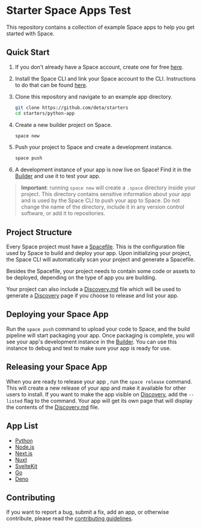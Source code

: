 # Starter Space Apps Test

This repository contains a collection of example Space apps to help you get started with Space.

## Quick Start

1. If you don't already have a Space account, create one for free [here](https://deta.space/signup).
2. Install the Space CLI and link your Space account to the CLI. Instructions to do that can be found [here](https://deta.space/docs/en/basics/cli).
3. Clone this repository and navigate to an example app directory.

   ```sh
   git clone https://github.com/deta/starters
   cd starters/python-app
   ```

4. Create a new builder project on Space.

    ```sh
    space new
    ```

5. Push your project to Space and create a development instance.

    ```sh
    space push
    ```

6. A development instance of your app is now live on Space! Find it in the [Builder][builder] and use it to test your app.

> **Important**: running `space new` will create a `.space` directory inside your project. This directory contains sensitive information about your app and is used by the Space CLI to push your app to Space. Do not change the name of the directory, include it in any version control software, or add it to repositories.

## Project Structure

Every Space project must have a [Spacefile][spacefile-ref]. This is the configuration file used by Space to build and deploy your app. Upon initializing your project, the Space CLI will automatically scan your project and generate a Spacefile.

Besides the Spacefile, your project needs to contain some code or assets to be deployed, depending on the type of app you are building.

Your project can also include a [Discovery.md][discovery-ref] file which will be used to generate a [Discovery][discovery] page if you choose to release and list your app.

## Deploying your Space App

Run the `space push` command to upload your code to Space, and the build pipeline will start packaging your app. Once packaging is complete, you will see your app's development instance in the [Builder][builder]. You can use this instance to debug and test to make sure your app is ready for use.

## Releasing your Space App

When you are ready to release your app , run the `space release` command. This will create a new release of your app and make it available for other users to install. If you want to make the app visible on [Discovery][discovery], add the `--listed` flag to the command. Your app will get its own page that will display the contents of the [Discovery.md][discovery-ref] file.

## App List

- [Python](python-app)
- [Node.js](node-app)
- [Next.js](next-app)
- [Nuxt](nuxt-app)
- [SvelteKit](sveltekit-app)
- [Go](go-app)
- [Deno](deno-app)

## Contributing

If you want to report a bug, submit a fix, add an app, or otherwise contribute, please read the [contributing guidelines](CONTRIBUTING.md).

[builder]: https://deta.space/builder "Space Builder"
[discovery]: https://deta.space/discovery "Space Discovery"
[spacefile-ref]: https://deta.space/docs/en/reference/spacefile "Spacefile Reference"
[discovery-ref]: https://deta.space/docs/en/reference/discovery "Discovery.md Reference"
